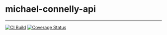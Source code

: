 # michael-connelly-api

---------
[![CI Build](https://github.com/ggoulart/michael-connelly-api/actions/workflows/ci-build.yml/badge.svg)](https://github.com/ggoulart/michael-connelly-api/actions/workflows/ci-build.yml)
[![Coverage Status](https://coveralls.io/repos/github/ggoulart/michael-connelly-api/badge.svg?branch=main)](https://coveralls.io/github/ggoulart/michael-connelly-api?branch=main)